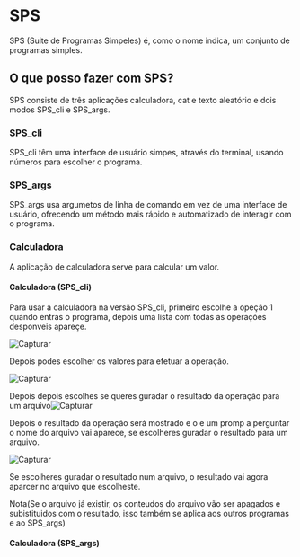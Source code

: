 # SPS
SPS (Suite de Programas Simpeles) é, como o nome indica, um conjunto de programas simples. 

## O que posso fazer com SPS?
SPS consiste de três aplicações calculadora, cat e texto aleatório e dois modos SPS_cli e SPS_args.
 
### SPS_cli
SPS_cli têm uma interface de usuário simpes, através do terminal, usando números para escolher o programa.

### SPS_args
SPS_args usa argumetos de linha de comando em vez de uma interface de usuário, ofrecendo um método mais rápido e automatizado de interagir com o programa.

### Calculadora
A aplicação de calculadora serve para calcular um valor.

#### Calculadora (SPS_cli)
Para usar a calculadora na versão SPS_cli, primeiro escolhe a opeção 1 quando entras o programa, depois uma lista com todas as operações desponveis apareçe.

![Capturar](https://user-images.githubusercontent.com/97802328/188321165-05f1aa9f-fc0c-46e8-a6b3-000d4c723025.PNG)

Depois podes escolher os valores para efetuar a operação.

![Capturar](https://user-images.githubusercontent.com/97802328/188321255-69d16923-bed4-4028-b585-f832739957cb.PNG)

Depois depois escolhes se queres guradar o resultado da operação para um arquivo![Capturar](https://user-images.githubusercontent.com/97802328/188321334-ee5d8ba9-d1c9-47e7-acf7-1c431bbf5da5.PNG)

Depois o resultado da operação será mostrado e o e um promp a perguntar o nome do arquivo vai aparece, se escolheres guradar o resultado para um arquivo.

![Capturar](https://user-images.githubusercontent.com/97802328/188321410-4df1fdf2-35fe-4b3d-ad01-700fe74d213b.PNG)

Se escolheres guradar o resultado num arquivo, o resultado vai agora aparcer no arquivo que escolheste.

Nota(Se o arquivo já existir, os conteudos do arquivo vão ser apagados e subistituidos com o resultado, isso também se aplica aos outros programas e ao SPS_args)

#### Calculadora (SPS_args)

